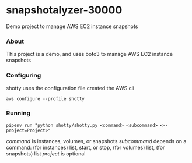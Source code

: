 # snapshotalyzer-30000
Demo project to manage AWS EC2 instance snapshots

### About

This project is a demo, and uses boto3 to manage AWS EC2 instance snapshots

### Configuring

shotty uses the configuration file created the AWS cli

`aws configure --profile shotty`


### Running

`pipenv run "python shotty/shotty.py <command> <subcommand> <--project=Project>"`

*command* is instances, volumes, or snapshots
*subcommand* depends on a command: (for instances) list, start, or stop, (for volumes) list, (for snapshots) list
*project* is optional
